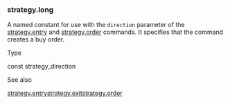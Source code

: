### strategy.long

A named constant for use with the `direction` parameter of the [strategy.entry](#fun_strategy.entry) and [strategy.order](#fun_strategy.order) commands. It specifies that the command creates a buy order.

Type

const strategy\_direction

See also

[strategy.entry](#fun_strategy.entry)[strategy.exit](#fun_strategy.exit)[strategy.order](#fun_strategy.order)
